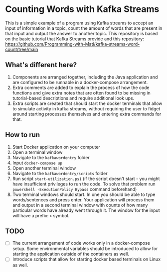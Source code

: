 # Counting Words with Kafka Streams

This is a simple example of a program using Kafka streams to accept an input of information in a topic, count the amount of words that are present in that input and output the answer to another topic. This repository is based on the basic tutorial that Kafka Streams provide and this repository: https://github.com/Programming-with-Mati/kafka-streams-word-count/tree/main

## What's different here?
1. Components are arranged together, including the Java application and are configured to be runnable in a docker-compose arrangement.
2. Extra comments are added to explain the process of how the code functions and give extra notes that are often found to be missing in tutorial-based descriptions and require additional look ups.
3. Extra scripts are created that should start the docker terminals that allow to simulate activity in kafka streams, without requiring the user to fidget around starting processes themselves and entering extra commands for that.

## How to run
1. Start Docker application on your computer
2. Open a terminal window
3. Navigate to the `kafkawordentry` folder
4. Input `docker-compose up`
5. Open another terminal window
6. Navigate to the `kafkawordentry/scripts` folder
7. Run script `start-utilization.ps1` (if the script doesn't start - you might have insufficient privileges to run the code. To solve that problem run `powershell -ExecutionPolicy Bypass` command beforehand)
8. Two terminal windows should start. In one you should be able to type words/sentences and press enter. Your application will process them and output in a second terminal window with counts of how many particular words have already went through it. The window for the input will have a prefix: `>` symbol.

## TODO

- [ ] The current arrangement of code works only in a docker-compose setup. Some environmental variables should be introduced to allow for starting the application outside of the containers as well.
- [ ] Introduce scripts that allow for starting docker based terminals on Linux as well.